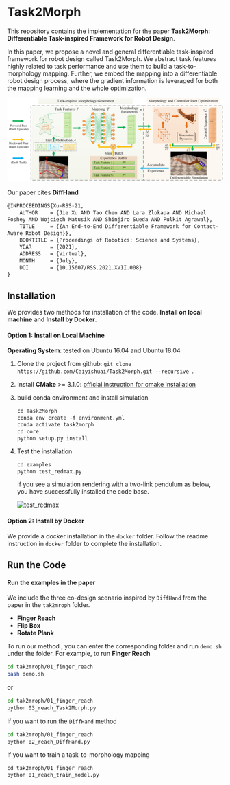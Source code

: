 # Task2Morph

This repository contains the implementation for the paper **Task2Morph: Differentiable Task-inspired Framework**
**for Robot Design**. 

In this paper, we propose a novel and general differentiable task-inspired framework for robot design
called Task2Morph. We abstract task features highly related to task performance and use them to build a task-to-morphology mapping. Further, we embed the mapping into a differentiable robot design process, where the gradient information is leveraged for both the mapping learning and the whole optimization.

![image-20220923213530143](./struct.png)



Our paper cites **DiffHand**

```
@INPROCEEDINGS{Xu-RSS-21, 
    AUTHOR    = {Jie Xu AND Tao Chen AND Lara Zlokapa AND Michael Foshey AND Wojciech Matusik AND Shinjiro Sueda AND Pulkit Agrawal}, 
    TITLE     = {{An End-to-End Differentiable Framework for Contact-Aware Robot Design}}, 
    BOOKTITLE = {Proceedings of Robotics: Science and Systems}, 
    YEAR      = {2021}, 
    ADDRESS   = {Virtual}, 
    MONTH     = {July}, 
    DOI       = {10.15607/RSS.2021.XVII.008} 
} 
```

## Installation

We provides two methods for installation of the code. **Install on local machine** and **Install by Docker**.

#### Option 1: Install on Local Machine

**Operating System**: tested on Ubuntu 16.04 and Ubuntu 18.04

1. Clone the project from github: `git clone https://github.com/Caiyishuai/Task2Morph.git --recursive `.

2. Install **CMake** >= 3.1.0: [official instruction for cmake installation](https://cmake.org/install/)

3. build conda environment and install simulation

   ```
   cd Task2Morph
   conda env create -f environment.yml
   conda activate task2morph
   cd core
   python setup.py install
   ```

4. Test the installation

   ```
   cd examples
   python test_redmax.py
   ```

   If you see a simulation rendering with a two-link pendulum as below, you have successfully installed the code base.

   [![test_redmax](https://github.com/eanswer/DiffHand/raw/master/demos/test_redmax.gif)](https://github.com/eanswer/DiffHand/blob/master/demos/test_redmax.gif)

#### Option 2: Install by Docker

We provide a docker installation in the `docker` folder. Follow the readme instruction in `docker` folder to complete the installation.

## Run the Code

#### Run the examples in the paper

We include the three co-design scenario inspired by `DiffHand`  from the paper in the `tak2mroph` folder.

- **Finger Reach**
- **Flip Box**
- **Rotate Plank**

To run our method , you can enter the corresponding folder and run `demo.sh` under the folder. For example, to run **Finger Reach**

```bash
cd tak2mroph/01_finger_reach
bash demo.sh
```

or

```bash
cd tak2mroph/01_finger_reach
python 03_reach_Task2Morph.py
```

If you want to run the `DiffHand` method

```bash
cd tak2mroph/01_finger_reach
python 02_reach_DiffHand.py
```

If you want to train a task-to-morphology mapping

```
cd tak2mroph/01_finger_reach
python 01_reach_train_model.py
```

